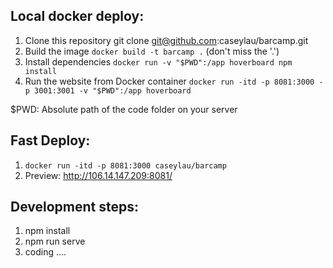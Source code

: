 ## Local docker deploy:  
1. Clone this repository git clone git@github.com:caseylau/barcamp.git
2. Build the image `docker build -t barcamp .` (don't miss the '.')
3. Install dependencies `docker run -v "$PWD":/app hoverboard npm install`
4. Run the website from Docker container `docker run -itd -p 8081:3000 -p 3001:3001 -v "$PWD":/app hoverboard`  

$PWD: Absolute path of the code folder on your server 


## Fast Deploy:    
1. `docker run -itd -p 8081:3000 caseylau/barcamp`
2. Preview: http://106.14.147.209:8081/  

## Development steps:    
1. npm install    
2. npm run serve    
3. coding ....   
